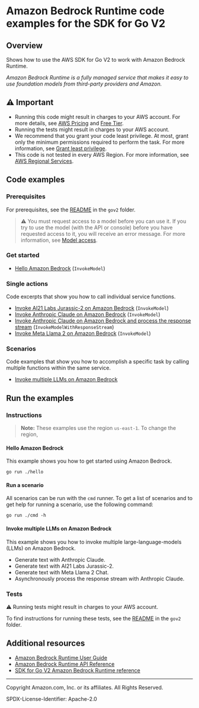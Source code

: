 <!--Generated by WRITEME on 2023-11-28 12:40:19.533581 (UTC)-->
# Amazon Bedrock Runtime code examples for the SDK for Go V2

## Overview

Shows how to use the AWS SDK for Go V2 to work with Amazon Bedrock Runtime.

<!--custom.overview.start-->
<!--custom.overview.end-->

*Amazon Bedrock Runtime is a fully managed service that makes it easy to use foundation models from third-party providers and Amazon.*

## ⚠ Important

* Running this code might result in charges to your AWS account. For more details, see [AWS Pricing](https://aws.amazon.com/pricing/?aws-products-pricing.sort-by=item.additionalFields.productNameLowercase&aws-products-pricing.sort-order=asc&awsf.Free%20Tier%20Type=*all&awsf.tech-category=*all) and [Free Tier](https://aws.amazon.com/free/?all-free-tier.sort-by=item.additionalFields.SortRank&all-free-tier.sort-order=asc&awsf.Free%20Tier%20Types=*all&awsf.Free%20Tier%20Categories=*all).
* Running the tests might result in charges to your AWS account.
* We recommend that you grant your code least privilege. At most, grant only the minimum permissions required to perform the task. For more information, see [Grant least privilege](https://docs.aws.amazon.com/IAM/latest/UserGuide/best-practices.html#grant-least-privilege).
* This code is not tested in every AWS Region. For more information, see [AWS Regional Services](https://aws.amazon.com/about-aws/global-infrastructure/regional-product-services).

<!--custom.important.start-->
<!--custom.important.end-->

## Code examples

### Prerequisites

For prerequisites, see the [README](../README.md#Prerequisites) in the `gov2` folder.


<!--custom.prerequisites.start-->
> ⚠ You must request access to a model before you can use it. If you try to use the model (with the API or console) before you have requested access to it, you will receive an error message. For more information, see [Model access](https://docs.aws.amazon.com/bedrock/latest/userguide/model-access.html).
<!--custom.prerequisites.end-->


### Get started

* [Hello Amazon Bedrock](hello/hello.go#L4) (`InvokeModel`)

### Single actions

Code excerpts that show you how to call individual service functions.

* [Invoke AI21 Labs Jurassic-2 on Amazon Bedrock](actions/invoke_model.go#L86) (`InvokeModel`)
* [Invoke Anthropic Claude on Amazon Bedrock](actions/invoke_model.go#L27) (`InvokeModel`)
* [Invoke Anthropic Claude on Amazon Bedrock and process the response stream](actions/invoke_model_with_response_stream.go#L29) (`InvokeModelWithResponseStream`)
* [Invoke Meta Llama 2 on Amazon Bedrock](actions/invoke_model.go#L138) (`InvokeModel`)

### Scenarios

Code examples that show you how to accomplish a specific task by calling multiple
functions within the same service.

* [Invoke multiple LLMs on Amazon Bedrock](scenarios/scenario_invoke_models.go)

## Run the examples

### Instructions



<!--custom.instructions.start-->

> **Note:** These examples use the region `us-east-1`. To change the region, 
<!--custom.instructions.end-->

#### Hello Amazon Bedrock

This example shows you how to get started using Amazon Bedrock.

```
go run ./hello
```

#### Run a scenario

All scenarios can be run with the `cmd` runner. To get a list of scenarios
and to get help for running a scenario, use the following command:

```
go run ./cmd -h
```

#### Invoke multiple LLMs on Amazon Bedrock

This example shows you how to invoke multiple large-language-models (LLMs) on Amazon Bedrock.

* Generate text with Anthropic Claude.
* Generate text with AI21 Labs Jurassic-2.
* Generate text with Meta Llama 2 Chat.
* Asynchronously process the response stream with Anthropic Claude.

<!--custom.scenario_prereqs.bedrock-runtime_Scenario_Invoke_Models_incl_Response_Stream.start-->
<!--custom.scenario_prereqs.bedrock-runtime_Scenario_Invoke_Models_incl_Response_Stream.end-->


<!--custom.scenarios.bedrock-runtime_Scenario_Invoke_Models_incl_Response_Stream.start-->
<!--custom.scenarios.bedrock-runtime_Scenario_Invoke_Models_incl_Response_Stream.end-->

### Tests

⚠ Running tests might result in charges to your AWS account.


To find instructions for running these tests, see the [README](../README.md#Tests)
in the `gov2` folder.



<!--custom.tests.start-->
<!--custom.tests.end-->

## Additional resources

* [Amazon Bedrock Runtime User Guide](https://docs.aws.amazon.com/bedrock/latest/userguide/what-is-bedrock.html)
* [Amazon Bedrock Runtime API Reference](https://docs.aws.amazon.com/bedrock/latest/APIReference/welcome.html)
* [SDK for Go V2 Amazon Bedrock Runtime reference](https://pkg.go.dev/github.com/aws/aws-sdk-go-v2/service/bedrock-runtime)

<!--custom.resources.start-->
<!--custom.resources.end-->

---

Copyright Amazon.com, Inc. or its affiliates. All Rights Reserved.

SPDX-License-Identifier: Apache-2.0